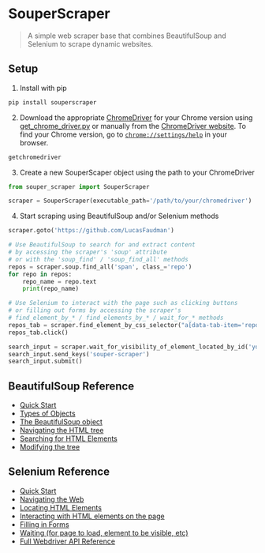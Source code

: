 # SouperScraper

> A simple web scraper base that combines BeautifulSoup and Selenium to scrape dynamic websites.


## Setup
1. Install with pip
```bash
pip install souperscraper
```

2. Download the appropriate [ChromeDriver](https://sites.google.com/a/chromium.org/chromedriver/downloads) for your Chrome version using [get_chrome_driver.py](https://github.com/LucasFaudman/souper-scraper/blob/main/src/souperscraper/getchromedriver.py) or manually from the [ChromeDriver website](https://sites.google.com/a/chromium.org/chromedriver/downloads). To find your Chrome version, go to [`chrome://settings/help`](chrome://settings/help) in your browser.
```bash
getchromedriver
```

3. Create a new SouperScaper object using the path to your ChromeDriver
```python
from souper_scraper import SouperScraper

scraper = SouperScraper(executable_path='/path/to/your/chromedriver')
```

4. Start scraping using BeautifulSoup and/or Selenium methods
```python
scraper.goto('https://github.com/LucasFaudman')

# Use BeautifulSoup to search for and extract content
# by accessing the scraper's 'soup' attribute
# or with the 'soup_find' / 'soup_find_all' methods
repos = scraper.soup.find_all('span', class_='repo')
for repo in repos:
    repo_name = repo.text
    print(repo_name)

# Use Selenium to interact with the page such as clicking buttons
# or filling out forms by accessing the scraper's
# find_element_by_* / find_elements_by_* / wait_for_* methods
repos_tab = scraper.find_element_by_css_selector("a[data-tab-item='repositories']")
repos_tab.click()

search_input = scraper.wait_for_visibility_of_element_located_by_id('your-repos-filter')
search_input.send_keys('souper-scraper')
search_input.submit()
```

## BeautifulSoup Reference
- [Quick Start](https://beautiful-soup-4.readthedocs.io/en/latest/#quick-start)
- [Types of Objects](https://beautiful-soup-4.readthedocs.io/en/latest/#kinds-of-objects)
- [The BeautifulSoup object](https://beautiful-soup-4.readthedocs.io/en/latest/#beautifulsoup)
- [Navigating the HTML tree](https://beautiful-soup-4.readthedocs.io/en/latest/#navigating-the-tree)
- [Searching for HTML Elements](https://beautiful-soup-4.readthedocs.io/en/latest/#searching-the-tree)
- [Modifying the tree](https://beautiful-soup-4.readthedocs.io/en/latest/#modifying-the-tree)

## Selenium Reference
- [Quick Start](https://selenium-python.readthedocs.io/getting-started.html)
- [Navigating the Web](https://selenium-python.readthedocs.io/getting-started.html#)
- [Locating HTML Elements](https://selenium-python.readthedocs.io/locating-elements.html)
- [Interacting with HTML elements on the page](https://selenium-python.readthedocs.io/navigating.html#interacting-with-the-page)
- [Filling in Forms](https://selenium-python.readthedocs.io/navigating.html#filling-in-forms)
- [Waiting (for page to load, element to be visible, etc)](https://selenium-python.readthedocs.io/waits.html)
- [Full Webdriver API Reference](https://selenium-python.readthedocs.io/api.html)
